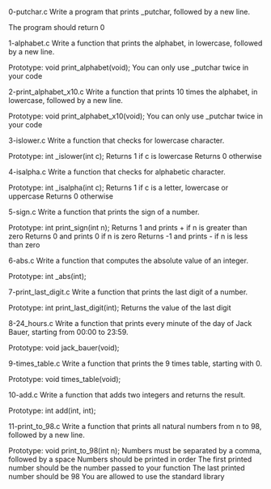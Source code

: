 0-putchar.c Write a program that prints _putchar, followed by a new line.

The program should return 0

1-alphabet.c Write a function that prints the alphabet, in lowercase, followed by a new line.

Prototype: void print_alphabet(void);
You can only use _putchar twice in your code

2-print_alphabet_x10.c Write a function that prints 10 times the alphabet, in lowercase, followed by a new line.

Prototype: void print_alphabet_x10(void);
You can only use _putchar twice in your code

3-islower.c Write a function that checks for lowercase character.

Prototype: int _islower(int c);
Returns 1 if c is lowercase
Returns 0 otherwise

4-isalpha.c Write a function that checks for alphabetic character.

Prototype: int _isalpha(int c);
Returns 1 if c is a letter, lowercase or uppercase
Returns 0 otherwise

5-sign.c Write a function that prints the sign of a number.

Prototype: int print_sign(int n);
Returns 1 and prints + if n is greater than zero
Returns 0 and prints 0 if n is zero
Returns -1 and prints - if n is less than zero

6-abs.c Write a function that computes the absolute value of an integer.

Prototype: int _abs(int);

7-print_last_digit.c Write a function that prints the last digit of a number.

Prototype: int print_last_digit(int);
Returns the value of the last digit

8-24_hours.c Write a function that prints every minute of the day of Jack Bauer, starting from 00:00 to 23:59.

Prototype: void jack_bauer(void);

9-times_table.c Write a function that prints the 9 times table, starting with 0.

Prototype: void times_table(void);

10-add.c Write a function that adds two integers and returns the result.

Prototype: int add(int, int);

11-print_to_98.c Write a function that prints all natural numbers from n to 98, followed by a new line.

Prototype: void print_to_98(int n);
Numbers must be separated by a comma, followed by a space
Numbers should be printed in order
The first printed number should be the number passed to your function
The last printed number should be 98
You are allowed to use the standard library
